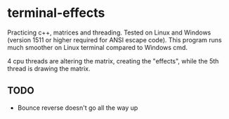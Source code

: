 # terminal-effects
Practicing c++, matrices and threading. Tested on Linux and Windows (version 1511 or higher required for ANSI escape code). This program runs much smoother on Linux terminal compared to Windows cmd.

4 cpu threads are altering the matrix, creating the "effects", while the 5th thread is drawing the matrix.

## TODO
* Bounce reverse doesn't go all the way up